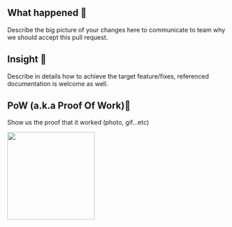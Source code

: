## What happened 🤔
Describe the big picture of your changes here to communicate to team why we should accept this pull request. 


## Insight 👀
Describe in details how to achieve the target feature/fixes, referenced documentation is welcome as well.


## PoW (a.k.a Proof Of Work)💪
Show us the proof that it worked (photo, gif...etc)

<img src="URL_GOES_HERE" width=200 /> 
